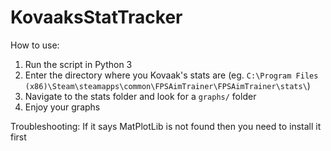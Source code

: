# KovaaksStatTracker

How to use:
1. Run the script in Python 3
2. Enter the directory where you Kovaak's stats are (eg. `C:\Program Files (x86)\Steam\steamapps\common\FPSAimTrainer\FPSAimTrainer\stats\`)
3. Navigate to the stats folder and look for a `graphs/` folder
4. Enjoy your graphs

Troubleshooting:
If it says MatPlotLib is not found then you need to install it first
